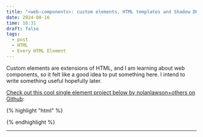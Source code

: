 ```yaml
---
title: "<web-components>: custom elements, HTML templates and Shadow DOM"
date: 2024-08-16
time: 16:31
draft: false
tags:
  - post
  - HTML
  - Every HTML Element
---
```


Custom elements are extensions of HTML, and I am learning about web components, so it felt like a good idea to put something here. I intend to write something useful hopefully later.

[Check out this cool single element project below by nolanlawson+others on Github](https://github.com/nolanlawson/emoji-picker-element):

{% highlight "html" %}
<script type="module" src="https://cdn.jsdelivr.net/npm/emoji-picker-element@^1/index.js"></script>

<emoji-picker></emoji-picker>
{% endhighlight %}

<script type="module" src="https://cdn.jsdelivr.net/npm/emoji-picker-element@^1/index.js"></script>

<emoji-picker></emoji-picker>

<p id="output"></p>

<script>document.querySelector('emoji-picker').addEventListener('emoji-click', event => document.querySelector('#output').innerHTML = event.detail.unicode);</script>


---



